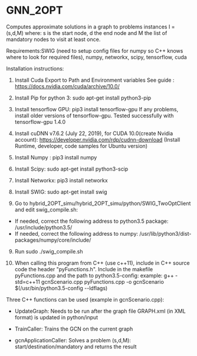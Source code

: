 # GNN_2OPT

Computes approximate solutions in a graph to problems instances I = (s,d,M) where: s is the start node, d the end node and M the list of mandatory nodes to visit at least once.

Requirements:SWIG (need to setup config files for numpy so C++ knows where to look for required files), numpy, networkx, scipy, tensorflow, cuda

Installation instructions:

1) Install Cuda
Export to Path and Environment variables
See guide : https://docs.nvidia.com/cuda/archive/10.0/

2) Install Pip for python 3: sudo apt-get install python3-pip

3) Install tensorflow GPU: pip3 install tensorflow-gpu
If any problems, install older versions of tensorflow-gpu.
Tested successfully with tensorflow-gpu 1.4.0

3) Install cuDNN v7.6.2 (July 22, 2019), for CUDA 10.0(create Nvidia account):
https://developer.nvidia.com/rdp/cudnn-download
(Install Runtime, developer, code samples for Ubuntu version)

4) Install Numpy : pip3 install numpy

5) Install Scipy: sudo apt-get install python3-scip

6) Install Networkx: pip3 install networkx

7) Install SWIG: sudo apt-get install swig

8) Go to hybrid_2OPT_simu/hybrid_2OPT_simu/python/SWIG_TwoOptClient and edit swig_compile.sh:
- If needed, correct the following address to python3.5 package: /usr/include/python3.5/
- If needed, correct the following address to numpy: /usr/lib/python3/dist-packages/numpy/core/include/

9) Run sudo ./swig_compile.sh

10) When calling this program from C++ (use c++11),  include in C++ source code the header "pyFunctions.h". Include in the makefile pyFunctions.cpp and the path to python3.5-config:
example: g++ -std=c++11 gcnScenario.cpp pyFunctions.cpp -o gcnScenario $(/usr/bin/python3.5-config --ldflags)

Three C++ functions can be used (example in gcnScenario.cpp):

- UpdateGraph: Needs to be run after the graph file GRAPH.xml (in XML format) is updated in python/input

- TrainCaller: Trains the GCN on the current graph

- gcnApplicationCaller: Solves a problem (s,d,M): start/destination/mandatory and returns the result



